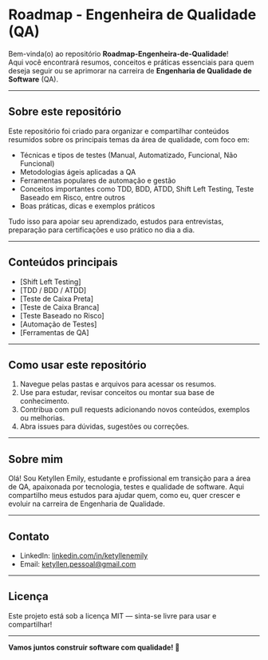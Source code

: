 # Roadmap - Engenheira de Qualidade (QA)

Bem-vinda(o) ao repositório **Roadmap-Engenheira-de-Qualidade**!  
Aqui você encontrará resumos, conceitos e práticas essenciais para quem deseja seguir ou se aprimorar na carreira de **Engenharia de Qualidade de Software** (QA).

---

## Sobre este repositório

Este repositório foi criado para organizar e compartilhar conteúdos resumidos sobre os principais temas da área de qualidade, com foco em:

- Técnicas e tipos de testes (Manual, Automatizado, Funcional, Não Funcional)
- Metodologias ágeis aplicadas a QA
- Ferramentas populares de automação e gestão
- Conceitos importantes como TDD, BDD, ATDD, Shift Left Testing, Teste Baseado em Risco, entre outros
- Boas práticas, dicas e exemplos práticos

Tudo isso para apoiar seu aprendizado, estudos para entrevistas, preparação para certificações e uso prático no dia a dia.

---

## Conteúdos principais

- [Shift Left Testing]
- [TDD / BDD / ATDD]
- [Teste de Caixa Preta] 
- [Teste de Caixa Branca]
- [Teste Baseado no Risco]  
- [Automação de Testes]
- [Ferramentas de QA]


---

## Como usar este repositório

1. Navegue pelas pastas e arquivos para acessar os resumos.  
2. Use para estudar, revisar conceitos ou montar sua base de conhecimento.  
3. Contribua com pull requests adicionando novos conteúdos, exemplos ou melhorias.  
4. Abra issues para dúvidas, sugestões ou correções.

---

## Sobre mim

Olá! Sou Ketyllen Emily, estudante e profissional em transição para a área de QA, apaixonada por tecnologia, testes e qualidade de software. Aqui compartilho meus estudos para ajudar quem, como eu, quer crescer e evoluir na carreira de Engenharia de Qualidade.

---

## Contato

- LinkedIn: [linkedin.com/in/ketyllenemily](https://linkedin.com/in/ketyllenemily)  
- Email: ketyllen.pessoal@gmail.com

---

## Licença

Este projeto está sob a licença MIT — sinta-se livre para usar e compartilhar!

---

**Vamos juntos construir software com qualidade! 🚀**
